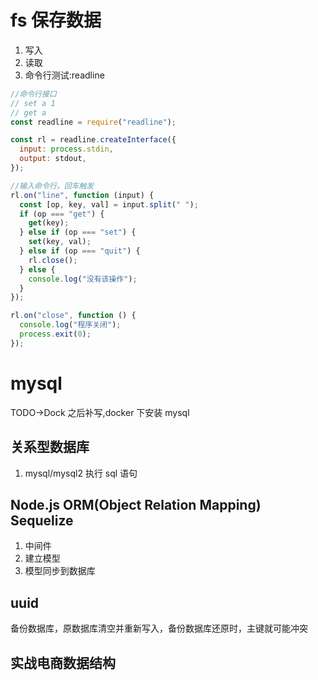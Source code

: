 # fs 保存数据

1. 写入
2. 读取
3. 命令行测试:readline

```javascript
//命令行接口
// set a 1
// get a
const readline = require("readline");

const rl = readline.createInterface({
  input: process.stdin,
  output: stdout,
});

//输入命令行，回车触发
rl.on("line", function (input) {
  const [op, key, val] = input.split(" ");
  if (op === "get") {
    get(key);
  } else if (op === "set") {
    set(key, val);
  } else if (op === "quit") {
    rl.close();
  } else {
    console.log("没有该操作");
  }
});

rl.on("close", function () {
  console.log("程序关闭");
  process.exit(0);
});
```

# mysql

TODO->Dock 之后补写,docker 下安装 mysql

## 关系型数据库

1. mysql/mysql2 执行 sql 语句

## Node.js ORM(Object Relation Mapping) Sequelize

1. 中间件
2. 建立模型
3. 模型同步到数据库

## uuid

备份数据库，原数据库清空并重新写入，备份数据库还原时，主键就可能冲突

## 实战电商数据结构
